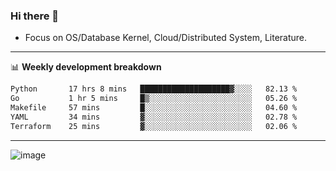 ### Hi there 👋
<!-- * Daily Meditation via Leetcode/Competitive-Programming. -->
* Focus on OS/Database Kernel, Cloud/Distributed System, Literature.

-------

📊 **Weekly development breakdown**
<!--START_SECTION:waka-->

```txt
Python       17 hrs 8 mins   ████████████████████▓░░░░   82.13 %
Go           1 hr 5 mins     █▒░░░░░░░░░░░░░░░░░░░░░░░   05.26 %
Makefile     57 mins         █░░░░░░░░░░░░░░░░░░░░░░░░   04.60 %
YAML         34 mins         ▓░░░░░░░░░░░░░░░░░░░░░░░░   02.78 %
Terraform    25 mins         ▓░░░░░░░░░░░░░░░░░░░░░░░░   02.06 %
```

<!--END_SECTION:waka-->

-------

<!-- [![Leetcode Stats](https://leetcard.jacoblin.cool/hzhang413?font=Fira+Mono)](https://leetcode.com/fxrc) -->
![image](./cyberpunk-ghost-in-the-shell.gif)
<!--![image](./gis-archive.png)-->
